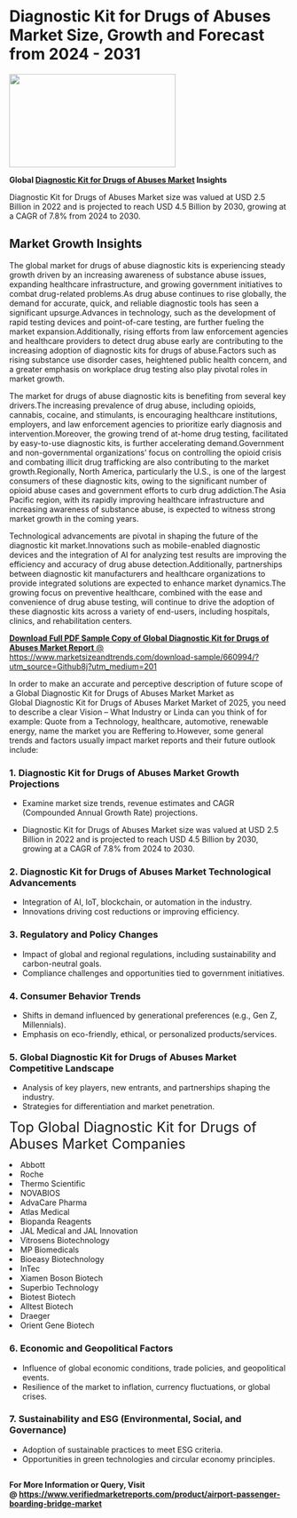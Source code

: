 <H1>Diagnostic Kit for Drugs of Abuses Market Size, Growth and Forecast from 2024 - 2031</H1><img class="aligncenter size-medium wp-image-584254" src="https://thirdeyenews.in/wp-content/uploads/2024/09/Global-Market-Research-300x168.jpeg" alt="" width="300" height="168" /><p><strong>Global&nbsp;<a href="https://www.marketsizeandtrends.com/download-sample/660994/?utm_source=Github8j?utm_medium=201">Diagnostic Kit for Drugs of Abuses Market</a> Insights</strong></p><p>Diagnostic Kit for Drugs of Abuses Market size was valued at USD 2.5 Billion in 2022 and is projected to reach USD 4.5 Billion by 2030, growing at a CAGR of 7.8% from 2024 to 2030.</p><p><h2>Market Growth Insights</h2> <p>The global market for drugs of abuse diagnostic kits is experiencing steady growth driven by an increasing awareness of substance abuse issues, expanding healthcare infrastructure, and growing government initiatives to combat drug-related problems.As drug abuse continues to rise globally, the demand for accurate, quick, and reliable diagnostic tools has seen a significant upsurge.Advances in technology, such as the development of rapid testing devices and point-of-care testing, are further fueling the market expansion.Additionally, rising efforts from law enforcement agencies and healthcare providers to detect drug abuse early are contributing to the increasing adoption of diagnostic kits for drugs of abuse.Factors such as rising substance use disorder cases, heightened public health concern, and a greater emphasis on workplace drug testing also play pivotal roles in market growth.</p> <p><a href="#"></a></p> <p>The market for drugs of abuse diagnostic kits is benefiting from several key drivers.The increasing prevalence of drug abuse, including opioids, cannabis, cocaine, and stimulants, is encouraging healthcare institutions, employers, and law enforcement agencies to prioritize early diagnosis and intervention.Moreover, the growing trend of at-home drug testing, facilitated by easy-to-use diagnostic kits, is further accelerating demand.Government and non-governmental organizations’ focus on controlling the opioid crisis and combating illicit drug trafficking are also contributing to the market growth.Regionally, North America, particularly the U.S., is one of the largest consumers of these diagnostic kits, owing to the significant number of opioid abuse cases and government efforts to curb drug addiction.The Asia Pacific region, with its rapidly improving healthcare infrastructure and increasing awareness of substance abuse, is expected to witness strong market growth in the coming years.</p> <p>Technological advancements are pivotal in shaping the future of the diagnostic kit market.Innovations such as mobile-enabled diagnostic devices and the integration of AI for analyzing test results are improving the efficiency and accuracy of drug abuse detection.Additionally, partnerships between diagnostic kit manufacturers and healthcare organizations to provide integrated solutions are expected to enhance market dynamics.The growing focus on preventive healthcare, combined with the ease and convenience of drug abuse testing, will continue to drive the adoption of these diagnostic kits across a variety of end-users, including hospitals, clinics, and rehabilitation centers.</p> <p><a href="#"></p><p><span class=""><strong>Download Full PDF Sample Copy of Global Diagnostic Kit for Drugs of Abuses Market Report</strong> @ <a href="https://www.marketsizeandtrends.com/download-sample/660994/?utm_source=Github8j?utm_medium=201" target="_blank">https://www.marketsizeandtrends.com/download-sample/660994/?utm_source=Github8j?utm_medium=201</a></span></p><p>In order to make an accurate and perceptive description of future scope of a Global&nbsp;Diagnostic Kit for Drugs of Abuses Market Market as Global&nbsp;Diagnostic Kit for Drugs of Abuses Market Market of 2025, you need to describe a clear Vision &ndash; What Industry or Linda can you think of for example: Quote from a Technology, healthcare, automotive, renewable energy, name the market you are Reffering to.However, some general trends and factors usually impact market reports and their future outlook include:</p><h3>1.&nbsp;<strong>Diagnostic Kit for Drugs of Abuses Market Growth Projections</strong></h3><ul><li>Examine market size trends, revenue estimates and CAGR (Compounded Annual Growth Rate) projections.</li><li><p>Diagnostic Kit for Drugs of Abuses Market size was valued at USD 2.5 Billion in 2022 and is projected to reach USD 4.5 Billion by 2030, growing at a CAGR of 7.8% from 2024 to 2030.</p></li></ul><h3>2.&nbsp;<strong>Diagnostic Kit for Drugs of Abuses Market Technological Advancements</strong></h3><ul><li>Integration of AI, IoT, blockchain, or automation in the industry.</li><li>Innovations driving cost reductions or improving efficiency.</li></ul><h3>3.&nbsp;<strong>Regulatory and Policy Changes</strong></h3><ul><li>Impact of global and regional regulations, including sustainability and carbon-neutral goals.</li><li>Compliance challenges and opportunities tied to government initiatives.</li></ul><h3>4.&nbsp;<strong>Consumer Behavior Trends</strong></h3><ul><li>Shifts in demand influenced by generational preferences (e.g., Gen Z, Millennials).</li><li>Emphasis on eco-friendly, ethical, or personalized products/services.</li></ul><h3>5.&nbsp;<strong>Global Diagnostic Kit for Drugs of Abuses Market Competitive Landscape</strong></h3><ul><li>Analysis of key players, new entrants, and partnerships shaping the industry.</li><li>Strategies for differentiation and market penetration.</li></ul><p data-pm-slice="1 1 []"><span style="color: inherit; font-family: inherit; font-size: 25px;">Top Global Diagnostic Kit for Drugs of Abuses Market Companies</span></p><div class="" data-test-id=""><p><li>Abbott</li><li> Roche</li><li> Thermo Scientific</li><li> NOVABIOS</li><li> AdvaCare Pharma</li><li> Atlas Medical</li><li> Biopanda Reagents</li><li> JAL Medical and JAL Innovation</li><li> Vitrosens Biotechnology</li><li> MP Biomedicals</li><li> Bioeasy Biotechnology</li><li> InTec</li><li> Xiamen Boson Biotech</li><li> Superbio Technology</li><li> Biotest Biotech</li><li> Alltest Biotech</li><li> Draeger</li><li> Orient Gene Biotech</li></p></div><h3>6.&nbsp;<strong>Economic and Geopolitical Factors</strong></h3><ul><li>Influence of global economic conditions, trade policies, and geopolitical events.</li><li>Resilience of the market to inflation, currency fluctuations, or global crises.</li></ul><h3>7.&nbsp;<strong>Sustainability and ESG (Environmental, Social, and Governance)</strong></h3><ul><li>Adoption of sustainable practices to meet ESG criteria.</li><li>Opportunities in green technologies and circular economy principles.</li></ul><h2><strong style="font-size: 14px;">For More Information or Query, Visit @&nbsp;</strong><a style="background-color: #ffffff; font-size: 14px;" href="https://www.marketsizeandtrends.com/report/diagnostic-kit-for-drugs-of-abuses-market/" target="_blank">https://www.verifiedmarketreports.com/product/airport-passenger-boarding-bridge-market</a></h2>